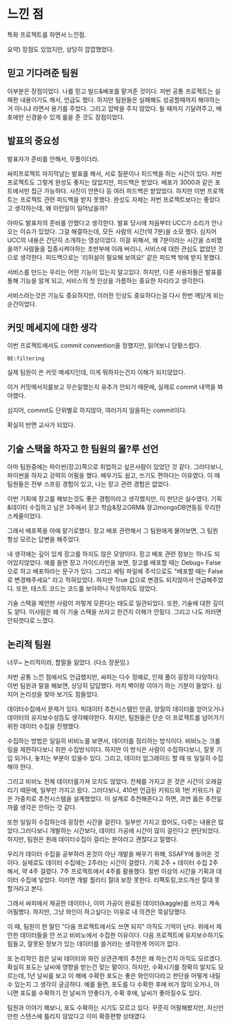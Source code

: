# 느낀 점

특화 프로젝트를 하면서 느낀점.

요약)  장점도 있었지만, 상당히 깝깝했었다.





## 믿고 기다려준 팀원

이부분은 장점이었다. 나를 믿고 빌드&배포를 맡겨준 것이다. 저번 공통 프로젝트는 실패한 내용이기도 해서, 언급도 했다. 하지만 팀원들은 실패해도 성공할때까지 해야하는거 아니냐 라면서 용기를 주었다. 그리고 압박을 주지 않았다. 될 때까지 기달려주고, 배포에만 신경쓸수 있게 룰을 준 것도 장점이었다.





## 발표의 중요성

 발표자가 준비를 안해서, 무플이더라.



 싸피프로젝트 마지막날는 발표를 해서, 서로 질문이나 피드백을 하는 시간이 있다. 저번 프로젝트도 그렇게 완성도 좋지는 않았지만, 피드백은 받았다. 배포가 3000과 같은 포트에서만 접근 가능하다. 사진이 안뜬다 등 여러 피드백은 받았었다. 하지만 이번 프로젝트는 프로젝트 관련 피드백을 받지 못했다. 완성도 자체는  저번 프로젝트보다는 좋았다고 생각하는데, 왜 이런일이 일어났을까?

 아마도 발표자의 준비를 안했다고 생각한다. 발표 당시에 처음부터 UCC가 소리가 안나오는 이슈가 있었다. 그걸 해결하는데, 모든 사람의 시간(약 7분)을  소모 했다. 심지어 UCC의 내용은 간단히 소개하는 영상이었다. 이걸 위해서, 왜 7분이라는 시간을 소비했을까? 사람들을 집중시켜야하는 초반부에 이래 버리니, 서비스에 대한 관심도 없었던 것으로 생각한다. 피드백으로는 '리허설이 필요해 보여요!' 같은 피드백 밖에 받지 못했다. 



 서비스를 만드는 우리는 어떤 기능이 있는지 알고있다. 하지만, 다른 사용자들은 발표를 통해 기능을 알게 되고, 서비스의 첫 인상을 가름하는 중요한 자리라고 생각한다. 



서비스라는것은 기능도 중요하지만, 이러한 인상도 중요하다는걸 다시 한번 깨닫게 되는 순간이었다. 













## 커밋 메세지에 대한 생각

이번 프로젝트에서도 commit convention을 정했지만, 읽어보니 당황스럽다.

```
BE:filtering
```

실제 팀원이 쓴 커밋 메세지인데, 이게 뭐하자는건지 이해가 되지않았다.

이거 커밋메서지를보고 무슨일했는지 유추가 안되기 때문에, 실제로 commit 내역을 봐야했다.

심지어, commit도 단위별로 하지않아, 여러가지 일을하는 commit이다.

확실히 반면 교사가 되었다. 



## 기술 스택을 하자고 한 팀원의 몰?루 선언

 아마 팀원중에는 파이썬(장고)쪽으로 취업하고 싶은사람이 있었던 것 같다. 그러다보니, 파이썬을 하자고 강력히 어필을 했다. 배우기도 쉽고, 쓰기도 편하다는 이유였다. 이 때 팀원들은 전부 스프링 경험이 있고, 나는 장고 관련 경험은 없었다. 

 이번 기회에 장고를 해보는것도 좋은 경험이라고 생각했지만, 이 판단은 실수였다. 기획&데이터 수집하고 남은 3주에서 장고 학습&장고ORM& 장고mongoDB연동등 무리한 스케줄이었다.

 그래서 배포쪽을 아예 맡기로했다.  장고 배포 관련해서 그 팀원에게 물어보면, 그 팀원 항상 모르는 답변을 해주었다. 

 내 생각에는 깊이 있게 장고를 하지도 않은 모양이다. 장고 배포 관련 정보는 하나도 되어있지않았다.  예를 들면 장고 가이드라인을 보면, 장고를 배포할 때는 Debug= False으로 하고 배포하라는 문구가 있다. 그리고 세팅 파일에 주석으로도 "배포할 때는 False로 변경해주세요" 라고  적혀있었다. 하지만 True 값으로 변경도 되지않아서 언급해주었다. 또한, 테스트 코드는 코드를 보아하니 작성하지도 않았다.



기술 스택을 제안한 사람이 저렇게 모른다는 태도로 일관되었다. 또한, 기술에 대한 깊이도 얕다. 이사람은 왜 이 기술 스택을 쓰자고 한건지 이해가 안됬다. 그리고 나도 저러면 안되겟다로 느꼈다.



## 논리적 팀원

 너무~ 논리적이라, 할말을 잃었다. (다소 장문임.)



 저번 공통 느낀 점에서도 언급했지만, 싸피는 다수 정예로, 인재 풀이 굉장히 다양하다. 이번 팀원과 말을 해보면, 상당히 답답했다. 마치 벽이랑 이야기 하는 기분이 들었다. 심지어 논리성을 찾아 보기도 힘들었다. 

 데이터수집에서 문제가 있다. 빅데이터 추천시스템인 만큼, 양질의 데이터를 얻어오거나 데이터의 유지보수성등도 생각해야한다. 하지만, 팀원들은 단순 이 프로젝트를 넘어가기 위한 데이터 수집을 진행했다.

 수집하는 방법은 일일히 비비노를 보면서, 데이터를 정리하는 방식이다. 비비노는 크롤링을 제한하다보니 취한 수집방식이다. 하지만 이 방식은 사람이 수집하다보니, 잘못 기입 되거나, 놓치는 부분이 있을수 있다. 그리고, 데이터 업그레이드 할 때 또 일일히 수집해야 한다. 

 그리고 비비노 전체 데이터를가져 오지도 않았다. 전체를 가지고 온 것은 시간이 오래걸리기 때문에, 일부만 가지고 왔다. 그러다보니, 410번 언급된 키워드와 1번 키워드가  같은 가중치로 추천시스템을 설계했었다. 이 설계로 추천해준다고 하면, 과연 옳은 추천일까를 생각은 안하는 것 같다.

 또한 일일히 수집하는데 굉장한 시간을 걸린다. 일부만 가지고 왔어도, 다루는 내용은 많았다.그러다보니 개발하는 시간보다, 데이터 가공에 시간이 많이 걸린다고 판단되었다. 하지만, 팀원은 원래 데이터수집이 걸리는 분야라고 괜찮다고 말했다.

 우리가 데이터 수집을 공부하러 온것이 아닌 개발을 배우기 위해, SSAFY에 들어온 것이다. 실제로도 데이터 수집에는 2주라는 시간이 걸렸다. 기획 2주 + 데이터 수집 2주 해서, 약 4주 걸렸다. 7주 프로젝트에서 4주를 활용했다. 절반 이상의 시간을 기획과 데이터 수집에 넣었다. 이러면 개발 퀄리티 절대 보장 못한다.  리팩토링,코드개선 절대 못할거라고 본다.



 그래서 싸피에서 제공한 데이터나, 이미 가공이 완료된 데이터(kaggle)를 쓰자고 계속 어필했다. 하지만, 그냥 와인이 하고싶다는 이유로 내 의견은 묵살당했다.

 이 때, 팀원이 한 말인 "다음 프로젝트에서도 쓰면 되지"  아직도 기억이 난다. 위에서 제안한 데이터들을 안 쓰고 비비노에서 수집한 이유이다.  다음 프로젝트에 유지보수하기도 힘들고, 잘못된 정보가 있는 데이터를 쓸거라는 생각한게 어이가 없다.  



 또 논리적인 점은 날씨 데이터와 와인 상관관계의 추천은 왜 하는건지 아직도 모르겠다. 확실히 포도는 날씨에 영향을 받는건 맞는 말이다. 하지만, 수확시기를 정확히 알지도 모르는데, 1년 날씨를 보고 이 해에 수확한 포도는 좋은 와인이다라고 판단을 어떻게 내릴수 있는지 그 생각이 궁금하다.  예를 들면, 포도를 다 수확한 후에 비가 많이 오거나, 아니면 포도를 수확하기 전 날씨가 안좋다가, 수확 후에, 날씨가 좋아질수도 있다.

 팀원과 이야기 해보니, 포도 수확하는 시기도 모르고 있다. 꾸준히 어필해봤지만,  자신만만한 스텐스에  틀리지 않았다고 이미 확증편향 상태였다.

 
